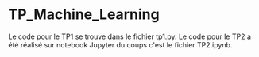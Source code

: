 # TP_Machine_Learning

Le code pour le TP1 se trouve dans le fichier tp1.py. Le code pour le TP2 a été  réalisé sur notebook Jupyter du coups c'est le fichier TP2.ipynb.
